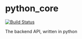 python_core
===========
[![Build Status](https://travis-ci.org/Tooskich/python_core.svg?branch=master)](https://travis-ci.org/Tooskich/python_core)

The backend API, written in python

